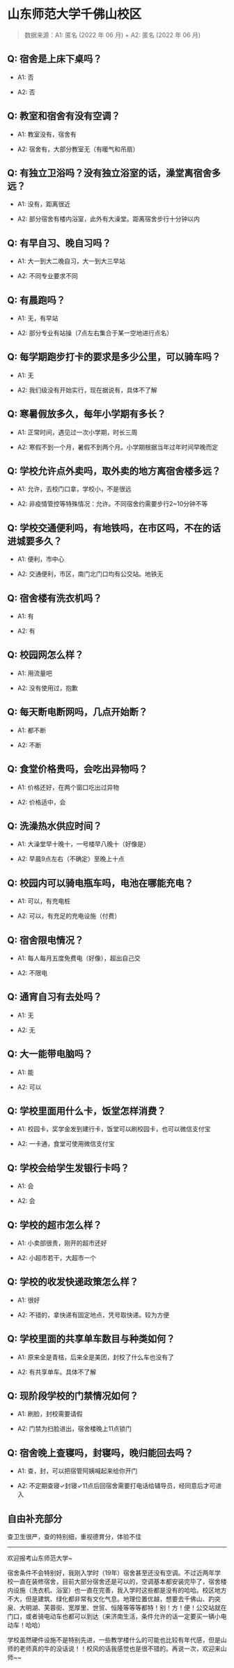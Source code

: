 # 山东师范大学千佛山校区

> 数据来源：A1: 匿名 (2022 年 06 月) + A2: 匿名 (2022 年 06 月)

## Q: 宿舍是上床下桌吗？

- A1: 否

- A2: 否

## Q: 教室和宿舍有没有空调？

- A1: 教室没有，宿舍有

- A2: 宿舍有，大部分教室无（有暖气和吊扇）

## Q: 有独立卫浴吗？没有独立浴室的话，澡堂离宿舍多远？

- A1: 没有，距离很近

- A2: 部分宿舍有楼内浴室，此外有大澡堂。距离宿舍步行十分钟以内

## Q: 有早自习、晚自习吗？

- A1: 大一到大二晚自习，大一到大三早站

- A2: 不同专业要求不同

## Q: 有晨跑吗？

- A1: 无，有早站

- A2: 部分专业有站操（7点左右集合于某一空地进行点名）

## Q: 每学期跑步打卡的要求是多少公里，可以骑车吗？

- A1: 无

- A2: 我们级没有开始实行，现在据说有，具体不了解

## Q: 寒暑假放多久，每年小学期有多长？

- A1: 正常时间，遇见过一次小学期，时长三周

- A2: 寒假不到一个月，暑假不到两个月。小学期根据当年过年时间早晚而定

## Q: 学校允许点外卖吗，取外卖的地方离宿舍楼多远？

- A1: 允许，去校门口拿，学校小，不是很远

- A2: 非疫情管控等特殊情况：允许。不同宿舍约需要步行2\~10分钟不等

## Q: 学校交通便利吗，有地铁吗，在市区吗，不在的话进城要多久？

- A1: 便利，市中心

- A2: 交通便利，市区，南门北门口均有公交站。地铁无

## Q: 宿舍楼有洗衣机吗？

- A1: 有

- A2: 有

## Q: 校园网怎么样？

- A1: 用流量吧

- A2: 没有使用过，抱歉

## Q: 每天断电断网吗，几点开始断？

- A1: 都不断

- A2: 不断

## Q: 食堂价格贵吗，会吃出异物吗？

- A1: 价格还好，在两个窗口吃出过异物

- A2: 价格适中，会

## Q: 洗澡热水供应时间？

- A1: 大澡堂早十晚十，一号楼早八晚十（好像是）

- A2: 早晨9点左右（不确定）至晚上十点

## Q: 校园内可以骑电瓶车吗，电池在哪能充电？

- A1: 可以，有充电桩

- A2: 可以，有充足的充电设施（付费）

## Q: 宿舍限电情况？

- A1: 每人每月五度免费电（好像），超出自己交

- A2: 不限电

## Q: 通宵自习有去处吗？

- A1: 无

- A2: 无

## Q: 大一能带电脑吗？

- A1: 能

- A2: 可以

## Q: 学校里面用什么卡，饭堂怎样消费？

- A1: 校园卡，奖学金发到建行卡，饭堂可以刷校园卡，也可以微信支付宝

- A2: 一卡通，食堂可使用微信支付宝

## Q: 学校会给学生发银行卡吗？

- A1: 会

- A2: 会

## Q: 学校的超市怎么样？

- A1: 小卖部很贵，刚开的超市还好

- A2: 小超市若干，大超市一个

## Q: 学校的收发快递政策怎么样？

- A1: 很好

- A2: 不错的，拿快递有固定地点，凭号取快递。较为方便

## Q: 学校里面的共享单车数目与种类如何？

- A1: 原来全是青桔，后来全是美团，封校了什么车也没有了

- A2: 有共享单车。具体不了解

## Q: 现阶段学校的门禁情况如何？

- A1: 刷脸，封校需要请假

- A2: 门禁为扫脸进出，宿舍楼晚上11点锁门

## Q: 宿舍晚上查寝吗，封寝吗，晚归能回去吗？

- A1: 查，封，可以把宿管阿姨喊起来给你开门

- A2: 不定期查寝✓封寝✓11点后回宿舍需要打电话给辅导员，经同意后才可进入

## 自由补充部分

查卫生很严，查的特别细，重视德育分，体验不佳

***

欢迎报考山东师范大学\~

宿舍条件不会特别好，我刚入学时（19年）宿舍甚至还没有空调。不过近两年学校一直在装修宿舍，目前大部分宿舍还是可以的，空调基本都安装完毕了，宿舍楼内设施（洗衣机、浴室）也一直在完善，我入学时这些都是没有的哈哈。校区地方不大，但是建筑、绿化都非常有文化气息。地理位置优越，想要去千佛山、趵突泉、大明湖、芙蓉街、宽厚里、世贸、恒隆等等等都特！别！方！便！公交站就在门口，或者骑电动车也都可以到达（来济南生活，条件允许的话一定要买一辆小电动车！哈哈）

学校虽然硬件设施不是特别先进，一些教学楼什么的可能也比较有年代感，但是山师的老师真的牛的没话说！！校风的话我感觉也是很不错的。再说一次，欢迎来山师\~\~